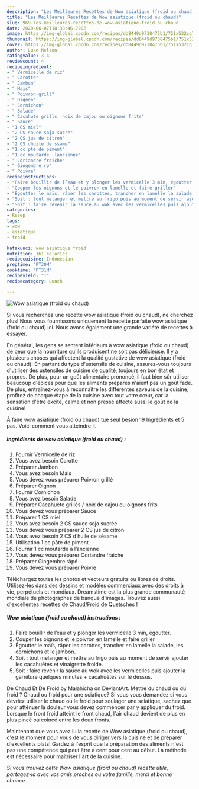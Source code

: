 ```yaml
---
description: "Les Meilleures Recettes de Wow asiatique (froid ou chaud)"
title: "Les Meilleures Recettes de Wow asiatique (froid ou chaud)"
slug: 969-les-meilleures-recettes-de-wow-asiatique-froid-ou-chaud
date: 2020-06-07T18:38:46.790Z
image: https://img-global.cpcdn.com/recipes/dd8449d9738475b1/751x532cq70/wow-asiatique-froid-ou-chaud-photo-principale-de-la-recette.jpg
thumbnail: https://img-global.cpcdn.com/recipes/dd8449d9738475b1/751x532cq70/wow-asiatique-froid-ou-chaud-photo-principale-de-la-recette.jpg
cover: https://img-global.cpcdn.com/recipes/dd8449d9738475b1/751x532cq70/wow-asiatique-froid-ou-chaud-photo-principale-de-la-recette.jpg
author: Luke Nelson
ratingvalue: 3.4
reviewcount: 4
recipeingredient:
- " Vermicelle de riz"
- " Carotte"
- " Jambon"
- " Mais"
- " Poivron grill"
- " Oignon"
- " Cornichon"
- " Salade"
- " Cacahute grills  noix de cajou ou oignons frits"
- " Sauce"
- "1 CS miel"
- "2 CS sauce soja sucre"
- "2 CS jus de citron"
- "2 CS dhuile de ssame"
- "1 cc pte de piment"
- "1 cc moutarde  lancienne"
- " Coriandre fraiche"
- " Gingembre rp"
- " Poivre"
recipeinstructions:
- "Faire bouillir de l’eau et y plonger les vermicelle 3 min, égoutter."
- "Couper les oignons et le poivron en lamelle et faire griller"
- "Égoutter le maïs, râper les carottes, trancher en lamelle la salade, les cornichons et le jambon."
- "Soit : tout melanger et mettre au frigo puis au moment de servir ajouter les cacahuètes et vinaigrette froide."
- "Soit : faire revenir la sauce au wok avec les vermicelles puis ajouter la garniture quelques minutes + cacahuètes sur le dessus."
categories:
- Resep
tags:
- wow
- asiatique
- froid

katakunci: wow asiatique froid 
nutrition: 161 calories
recipecuisine: Indonesian
preptime: "PT30M"
cooktime: "PT31M"
recipeyield: "1"
recipecategory: Lunch

---
```



![Wow asiatique (froid ou chaud)](https://img-global.cpcdn.com/recipes/dd8449d9738475b1/751x532cq70/wow-asiatique-froid-ou-chaud-photo-principale-de-la-recette.jpg)

Si vous recherchez une recette wow asiatique (froid ou chaud), ne cherchez plus! Nous vous fournissons uniquement la recette parfaite wow asiatique (froid ou chaud) ici. Nous avons également une grande variété de recettes à essayer.

En général, les gens se sentent inférieurs à wow asiatique (froid ou chaud) de peur que la nourriture qu'ils produisent ne soit pas délicieuse. Il y a plusieurs choses qui affectent la qualité gustative de wow asiatique (froid ou chaud)! En partant du type d'ustensile de cuisine, assurez-vous toujours d'utiliser des ustensiles de cuisine de qualité, toujours en bon état et propres. De plus, pour un goût alimentaire prononcé, il faut bien sûr utiliser beaucoup d'épices pour que les aliments préparés n'aient pas un goût fade. De plus, entraînez-vous à reconnaître les différentes saveurs de la cuisine, profitez de chaque étape de la cuisine avec tout votre cœur, car la sensation d'être excité, calme et non pressé affecte aussi le goût de la cuisine!

<!--inarticleads1-->

À faire wow asiatique (froid ou chaud) tue seul besion 19 Ingrédients et 5 pas. Voici comment vous atteindre il.

##### Ingrédients de wow asiatique (froid ou chaud) :

1. Fournir  Vermicelle de riz
1. Vous avez besoin  Carotte
1. Préparer  Jambon
1. Vous avez besoin  Mais
1. Vous devez vous préparer  Poivron grillé
1. Préparer  Oignon
1. Fournir  Cornichon
1. Vous avez besoin  Salade
1. Préparer  Cacahuète grillés / noix de cajou ou oignons frits
1. Vous devez vous préparer  Sauce
1. Préparer 1 CS miel
1. Vous avez besoin 2 CS sauce soja sucrée
1. Vous devez vous préparer 2 CS jus de citron
1. Vous avez besoin 2 CS d’huile de sésame
1. Utilisation 1 cc pâte de piment
1. Fournir 1 cc moutarde à l’ancienne
1. Vous devez vous préparer  Coriandre fraiche
1. Préparer  Gingembre râpé
1. Vous devez vous préparer  Poivre


Téléchargez toutes les photos et vecteurs gratuits ou libres de droits. Utilisez-les dans des dessins et modèles commerciaux avec des droits à vie, perpétuels et mondiaux. Dreamstime est la plus grande communauté mondiale de photographes de banque d&#39;images. Trouvez aussi d&#39;excellentes recettes de Chaud/Froid de Quetsches ! 

<!--inarticleads2-->

##### Wow asiatique (froid ou chaud) instructions :

1. Faire bouillir de l’eau et y plonger les vermicelle 3 min, égoutter.
1. Couper les oignons et le poivron en lamelle et faire griller
1. Égoutter le maïs, râper les carottes, trancher en lamelle la salade, les cornichons et le jambon.
1. Soit : tout melanger et mettre au frigo puis au moment de servir ajouter les cacahuètes et vinaigrette froide.
1. Soit : faire revenir la sauce au wok avec les vermicelles puis ajouter la garniture quelques minutes + cacahuètes sur le dessus.


De Chaud Et De Froid by Malahicha on DeviantArt. Mettre du chaud ou du froid ? Chaud ou froid pour une sciatique? Si vous vous demandez si vous devriez utiliser le chaud ou le froid pour soulager une sciatique, sachez que pour atténuer la douleur vous devez commencer par y appliquer du froid. Lorsque le front froid atteint le front chaud, l&#39;air chaud devient de plus en plus pincé ou coincé entre les deux fronts. 

<!--inarticleads1-->

<p>
Maintenant que vous avez lu la recette de Wow asiatique (froid ou chaud), c'est le moment pour vous de vous diriger vers la cuisine et de préparer d'excellents plats! Gardez à l'esprit que la préparation des aliments n'est pas une compétence qui peut être à cent pour cent au début. La méthode est nécessaire pour maîtriser l'art de la cuisine.
</p>

<p>
<i>Si vous trouvez cette Wow asiatique (froid ou chaud) recette utile, partagez-la avec vos amis proches ou votre famille, merci et bonne chance.</i>
</p>
